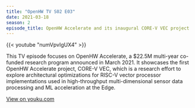 ```yaml
---
title: "OpenHW TV S02 E03"
date: 2021-03-18
season: 2
episode_title: OpenHW Accelerate and its inaugural CORE-V VEC project
---
```


{{< youtube "numVpvIgUX4" >}}

This TV episode focuses on OpenHW Accelerate, a $22.5M multi-year co-funded research program announced in March 2021. It showcases the first OpenHW Accelerate project, CORE-V VEC, which is a research effort to explore architectural optimizations for RISC-V vector processor implementations used in high-throughput multi-dimensional sensor data processing and ML acceleration at the Edge.  

[View on youku.com](https://v.youku.com/v_show/id_XNTEyNDEwNjY5Ng==.html)